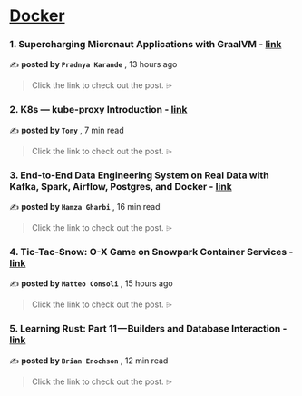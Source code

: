 
<h1><a href=https://medium.com/tag/docker/recommended target="_blank" rel="noopener noreferrer">Docker</a></h1>
<h3>1. Supercharging Micronaut Applications with GraalVM - <a href=https://medium.com/globant/supercharging-micronaut-applications-with-graalvm-75618c16b1e4?source=tag_recommended_feed---------0-84----------docker----------0482518f_405f_4896_9708_b6f9c667398d------- target="_blank" rel="noopener noreferrer">link</a></h3>

✍️ **posted by `Pradnya Karande`** <date> , 13 hours ago</date>

<blockquote>Click the link to check out the post. ⌲</blockquote>

<h3>2. K8s — kube-proxy Introduction - <a href=https://medium.com/@tonylixu/k8s-kube-proxy-introduction-c847915efe57?source=tag_recommended_feed---------1-107----------docker----------0482518f_405f_4896_9708_b6f9c667398d------- target="_blank" rel="noopener noreferrer">link</a></h3>

✍️ **posted by `Tony`** <date> , 7 min read</date>

<blockquote>Click the link to check out the post. ⌲</blockquote>

<h3>3. End-to-End Data Engineering System on Real Data with Kafka, Spark, Airflow, Postgres, and Docker - <a href=https://medium.com/towardsdev/end-to-end-data-engineering-system-on-real-data-with-kafka-spark-airflow-postgres-and-docker-a70e18df4090?source=tag_recommended_feed---------2-85----------docker----------0482518f_405f_4896_9708_b6f9c667398d------- target="_blank" rel="noopener noreferrer">link</a></h3>

✍️ **posted by `Hamza Gharbi`** <date> , 16 min read</date>

<blockquote>Click the link to check out the post. ⌲</blockquote>

<h3>4. Tic-Tac-Snow: O-X Game on Snowpark Container Services - <a href=https://medium.com/snowflake/tic-tac-snow-o-x-game-on-snowpark-container-services-d76f3e9ff0c1?source=tag_recommended_feed---------3-84----------docker----------0482518f_405f_4896_9708_b6f9c667398d------- target="_blank" rel="noopener noreferrer">link</a></h3>

✍️ **posted by `Matteo Consoli`** <date> , 15 hours ago</date>

<blockquote>Click the link to check out the post. ⌲</blockquote>

<h3>5. Learning Rust: Part 11 — Builders and Database Interaction - <a href=https://medium.com/gitconnected/learning-rust-part-11-builders-and-database-interaction-2c1f3207b6a2?source=tag_recommended_feed---------4-107----------docker----------0482518f_405f_4896_9708_b6f9c667398d------- target="_blank" rel="noopener noreferrer">link</a></h3>

✍️ **posted by `Brian Enochson`** <date> , 12 min read</date>

<blockquote>Click the link to check out the post. ⌲</blockquote>

